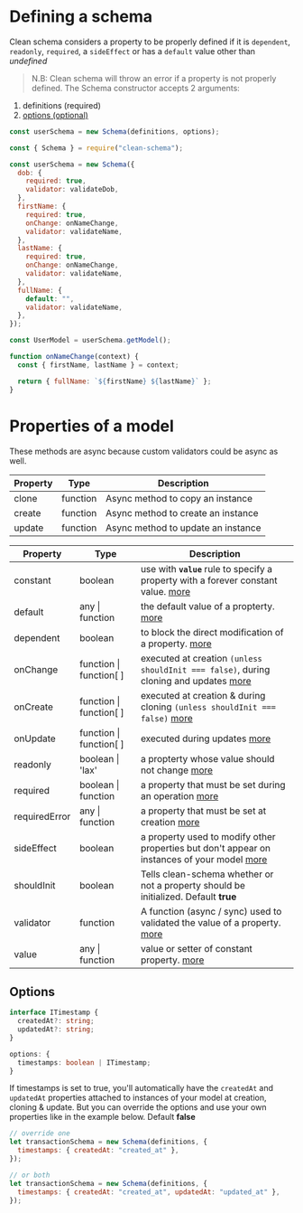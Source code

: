 # Defining a schema

Clean schema considers a property to be properly defined if it is `dependent`, `readonly`, `required`, a `sideEffect` or has a `default` value other than _undefined_

> N.B: Clean schema will throw an error if a property is not properly defined.
> The Schema constructor accepts 2 arguments:

1. definitions (required)
1. [options (optional)](#options)

```js
const userSchema = new Schema(definitions, options);
```

```js
const { Schema } = require("clean-schema");

const userSchema = new Schema({
  dob: {
    required: true,
    validator: validateDob,
  },
  firstName: {
    required: true,
    onChange: onNameChange,
    validator: validateName,
  },
  lastName: {
    required: true,
    onChange: onNameChange,
    validator: validateName,
  },
  fullName: {
    default: "",
    validator: validateName,
  },
});

const UserModel = userSchema.getModel();

function onNameChange(context) {
  const { firstName, lastName } = context;

  return { fullName: `${firstName} ${lastName}` };
}
```

# Properties of a model

These methods are async because custom validators could be async as well.

| Property | Type     | Description                        |
| -------- | -------- | ---------------------------------- |
| clone    | function | Async method to copy an instance   |
| create   | function | Async method to create an instance |
| update   | function | Async method to update an instance |

| Property      | Type                    | Description                                                                                                                                                              |
| ------------- | ----------------------- | ------------------------------------------------------------------------------------------------------------------------------------------------------------------------ |
| constant      | boolean                 | use with **`value`** rule to specify a property with a forever constant value. [more](./constants.md#constant-properties)                                                |
| default       | any \| function         | the default value of a propterty. [more](../../../v1.4.10/schema/definition/defaults.md#default-values)                                                                  |
| dependent     | boolean                 | to block the direct modification of a property. [more](../../../v1.4.10/schema/definition/dependents.md#dependent-properties)                                            |
| onChange      | function \| function[ ] | executed at creation `(unless shouldInit === false)`, during cloning and updates [more](../../../v1.4.10/schema/definition/../life-cycles.md#onchange)                   |
| onCreate      | function \| function[ ] | executed at creation & during cloning `(unless shouldInit === false)` [more](../../../v1.4.10/schema/definition/../life-cycles.md#oncreate)                              |
| onUpdate      | function \| function[ ] | executed during updates [more](../../../v1.4.10/schema/definition/../life-cycles.md#onupdate)                                                                            |
| readonly      | boolean \| 'lax'        | a propterty whose value should not change [more](../../../v1.4.10/schema/definition/readonly.md#readonly-properties)                                                     |
| required      | boolean \| function     | a property that must be set during an operation [more](./required.md#required-properties)                                                                                |
| requiredError | any \| function         | a property that must be set at creation [more](./required.md#required-error)                                                                                             |
| sideEffect    | boolean                 | a property used to modify other properties but don't appear on instances of your model [more](../../../v1.4.10/schema/definition/side-effects.md#side-effect-properties) |
| shouldInit    | boolean                 | Tells clean-schema whether or not a property should be initialized. Default **true**                                                                                     |
| validator     | function                | A function (async / sync) used to validated the value of a property. [more](../../../v1.4.6/validate/index.md#validators)                                                |
| value         | any \| function         | value or setter of constant property. [more](./constants.md#value)                                                                                                       |

## Options

```ts
interface ITimestamp {
  createdAt?: string;
  updatedAt?: string;
}

options: {
  timestamps: boolean | ITimestamp;
}
```

If timestamps is set to true, you'll automatically have the `createdAt` and `updatedAt` properties attached to instances of your model at creation, cloning & update. But you can override the options and use your own properties like in the example below. Default **false**

```js
// override one
let transactionSchema = new Schema(definitions, {
  timestamps: { createdAt: "created_at" },
});

// or both
let transactionSchema = new Schema(definitions, {
  timestamps: { createdAt: "created_at", updatedAt: "updated_at" },
});
```
